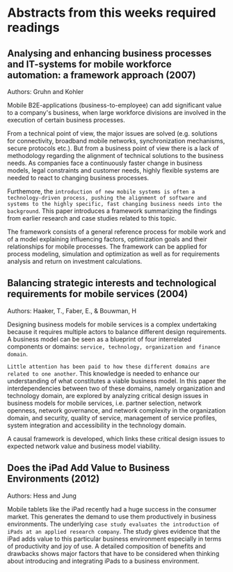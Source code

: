 # Abstracts from this weeks required readings

## Analysing and enhancing business processes and IT-systems for mobile workforce automation: a framework approach (2007)

Authors: Gruhn and Kohler

Mobile B2E-applications (business-to-employee) can add significant value to a company's business, when large workforce divisions are involved in the execution of certain business processes.

From a technical point of view, the major issues are solved (e.g. solutions for connectivity, broadband mobile networks, synchronization mechanisms, secure protocols etc.). But from a business point of view there is a lack of methodology regarding the alignment of technical solutions to the business needs. As companies face a continuously faster change in business models, legal constraints and customer needs, highly flexible systems are needed to react to changing business processes.

Furthemore, the `introduction of new mobile systems is often a technology-driven process, pushing the alignment of software and systems to the highly specific, fast changing business needs into the background`. This paper introduces a framework summarizing the findings from earlier research and case studies related to this topic.

The framework consists of a general reference process for mobile work and of a model explaining influencing factors, optimization goals and their relationships for mobile processes. The framework can be applied for process modeling, simulation and optimization as well as for requirements analysis and return on investment calculations.

## Balancing strategic interests and technological requirements for mobile services (2004)

Authors: Haaker, T., Faber, E., & Bouwman, H

Designing business models for mobile services is a complex undertaking because it requires multiple actors to balance different design requirements. A business model can be seen as a blueprint of four interrelated components or domains: `service, technology, organization and finance domain`.

`Little attention has been paid to how these different domains are related to one another`. This knowledge is needed to enhance our understanding of what constitutes a viable business model. In this paper the interdependencies between two of these domains, namely organization and technology domain, are explored by analyzing critical design issues in business models for mobile services, i.e. partner selection, network openness, network governance, and network complexity in the organization domain, and security, quality of service, management of service profiles, system integration and accessibility in the technology domain.

A causal framework is developed, which links these critical design issues to expected network value and business model viability.

## Does the iPad Add Value to Business Environments (2012)

Authors: Hess and Jung

Mobile tablets like the iPad recently had a huge success in the consumer market. This generates the demand to use them productively in business environments. The
underlying `case study evaluates the introduction of iPads at an applied research company`. The study gives evidence that the iPad adds value to this particular
business environment especially in terms of productivity and joy of use. A detailed composition of benefits and drawbacks shows major factors that have to be considered when thinking about introducing and integrating iPads to a business environment.
